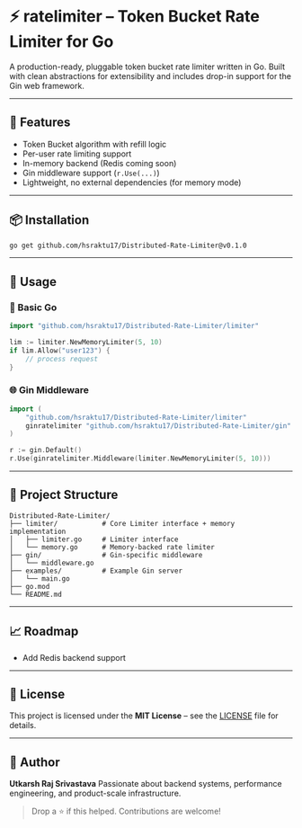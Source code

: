 # ⚡ ratelimiter – Token Bucket Rate Limiter for Go

A production-ready, pluggable token bucket rate limiter written in Go. Built with clean abstractions for extensibility and includes drop-in support for the Gin web framework.

---

## 🚀 Features

* Token Bucket algorithm with refill logic
* Per-user rate limiting support
* In-memory backend (Redis coming soon)
* Gin middleware support (`r.Use(...)`)
* Lightweight, no external dependencies (for memory mode)

---

## 📦 Installation

```bash
go get github.com/hsraktu17/Distributed-Rate-Limiter@v0.1.0
```

---

## 🧱 Usage

### 🧠 Basic Go

```go
import "github.com/hsraktu17/Distributed-Rate-Limiter/limiter"

lim := limiter.NewMemoryLimiter(5, 10)
if lim.Allow("user123") {
    // process request
}
```

### 🌐 Gin Middleware

```go
import (
    "github.com/hsraktu17/Distributed-Rate-Limiter/limiter"
    ginratelimiter "github.com/hsraktu17/Distributed-Rate-Limiter/gin"
)

r := gin.Default()
r.Use(ginratelimiter.Middleware(limiter.NewMemoryLimiter(5, 10)))
```

---

## 📂 Project Structure

```
Distributed-Rate-Limiter/
├── limiter/           # Core Limiter interface + memory implementation
│   ├── limiter.go     # Limiter interface
│   └── memory.go      # Memory-backed rate limiter
├── gin/               # Gin-specific middleware
│   └── middleware.go
├── examples/          # Example Gin server
│   └── main.go
├── go.mod
└── README.md
```

---

## 📈 Roadmap

* Add Redis backend support

---

## 📄 License

This project is licensed under the **MIT License** – see the [LICENSE](./LICENSE) file for details.

---

## 👤 Author

**Utkarsh Raj Srivastava**
Passionate about backend systems, performance engineering, and product-scale infrastructure.

> Drop a ⭐ if this helped. Contributions are welcome!

